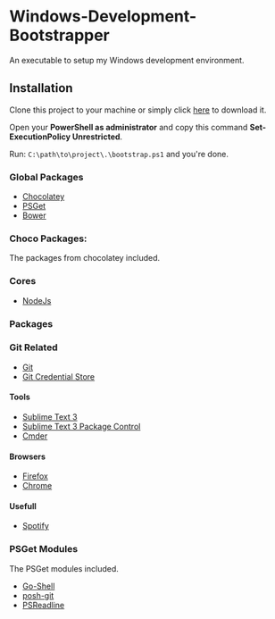 Windows-Development-Bootstrapper
================================

An executable to setup my Windows development environment.

## Installation

Clone this project to your machine or simply click [here](https://github.com/Matdu/Windows-Development-Bootstrapper/archive/master.zip) to download it.

Open your **PowerShell as administrator** and copy this command **Set-ExecutionPolicy Unrestricted**. 

Run: `C:\path\to\project\.\bootstrap.ps1` and you're done.

### Global Packages
- [Chocolatey](https://chocolatey.org/)
- [PSGet](http://psget.net/)
- [Bower](http://bower.io/#install-bower)

### Choco Packages:
The packages from chocolatey included.

### Cores
- [NodeJs](https://chocolatey.org/packages/nodejs)

### Packages

### Git Related
- [Git](https://chocolatey.org/packages/git)
- [Git Credential Store](https://chocolatey.org/packages/git-credential-winstore)

#### Tools
- [Sublime Text 3](https://chocolatey.org/packages/SublimeText3)
- [Sublime Text 3 Package Control](https://chocolatey.org/packages/SublimeText3.PackageControl)
- [Cmder](http://cmder.net/)

#### Browsers
- [Firefox](https://chocolatey.org/packages/Firefox)
- [Chrome](https://chocolatey.org/packages/GoogleChrome)

#### Usefull
- [Spotify](https://www.spotify.com/)
 
### PSGet Modules
The PSGet modules included.

- [Go-Shell](https://github.com/cameronharp/Go-Shell)
- [posh-git](https://github.com/dahlbyk/posh-git/)
- [PSReadline](https://github.com/lzybkr/PSReadLine)
